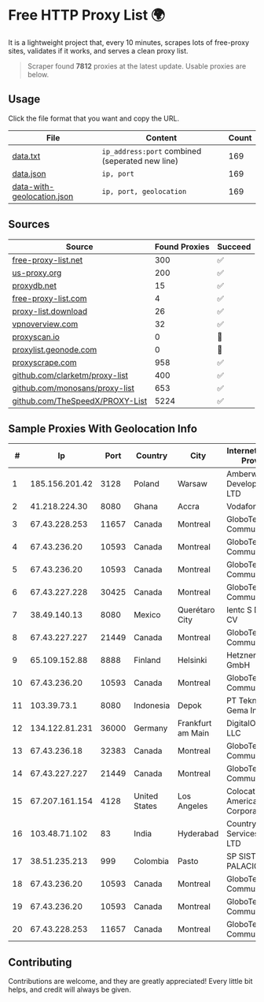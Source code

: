 
# Free HTTP Proxy List 🌍

It is a lightweight project that, every 10 minutes, scrapes lots of free-proxy sites, validates if it works, and serves a clean proxy list.


> Scraper found **7812** proxies at the latest update. Usable proxies are below.

## Usage

Click the file format that you want and copy the URL.


|File|Content|Count|
|----|-------|-----|
|[data.txt](https://raw.githubusercontent.com/themiralay/Proxy-List-World/master/data.txt)|`ip_address:port` combined (seperated new line)|169|
|[data.json](https://raw.githubusercontent.com/themiralay/Proxy-List-World/master/data.json)|`ip, port`|169|
|[data-with-geolocation.json](https://raw.githubusercontent.com/themiralay/Proxy-List-World/master/data-with-geolocation.json)|`ip, port, geolocation`|169|

## Sources

|Source|Found Proxies|Succeed|
|------|-------------|-------|
|[free-proxy-list.net](https://free-proxy-list.net)|300|✅|
|[us-proxy.org](https://www.us-proxy.org)|200|✅|
|[proxydb.net](http://proxydb.net)|15|✅|
|[free-proxy-list.com](https://free-proxy-list.com/?page=&port=&type%5B%5D=http&type%5B%5D=https&up_time=0&search=Search)|4|✅|
|[proxy-list.download](https://www.proxy-list.download/HTTP)|26|✅|
|[vpnoverview.com](https://vpnoverview.com/privacy/anonymous-browsing/free-proxy-servers)|32|✅|
|[proxyscan.io](https://www.proxyscan.io)|0|🚫|
|[proxylist.geonode.com](https://proxylist.geonode.com/api/proxy-list?limit=300&page=1&sort_by=lastChecked&sort_type=desc&protocols=http,https)|0|🚫|
|[proxyscrape.com](https://api.proxyscrape.com/v2/?request=displayproxies&protocol=http&timeout=10000&country=all&ssl=all&anonymity=all)|958|✅|
|[github.com/clarketm/proxy-list](https://raw.githubusercontent.com/clarketm/proxy-list/master/proxy-list-raw.txt)|400|✅|
|[github.com/monosans/proxy-list](https://raw.githubusercontent.com/monosans/proxy-list/main/proxies/http.txt)|653|✅|
|[github.com/TheSpeedX/PROXY-List](https://raw.githubusercontent.com/TheSpeedX/PROXY-List/master/http.txt)|5224|✅|


## Sample Proxies With Geolocation Info

|#|Ip|Port|Country|City|Internet Service Provider|
|-|--|----|-------|----|-------------------------|
|1|185.156.201.42|3128|Poland|Warsaw|Amberway Development LTD|
|2|41.218.224.30|8080|Ghana|Accra|Vodafone Ghana|
|3|67.43.228.253|11657|Canada|Montreal|GloboTech Communications|
|4|67.43.236.20|10593|Canada|Montreal|GloboTech Communications|
|5|67.43.236.20|10593|Canada|Montreal|GloboTech Communications|
|6|67.43.227.228|30425|Canada|Montreal|GloboTech Communications|
|7|38.49.140.13|8080|Mexico|Querétaro City|Ientc S De RL De CV|
|8|67.43.227.227|21449|Canada|Montreal|GloboTech Communications|
|9|65.109.152.88|8888|Finland|Helsinki|Hetzner Online GmbH|
|10|67.43.236.20|10593|Canada|Montreal|GloboTech Communications|
|11|103.39.73.1|8080|Indonesia|Depok|PT Teknologi Gema Informasi|
|12|134.122.81.231|36000|Germany|Frankfurt am Main|DigitalOcean, LLC|
|13|67.43.236.18|32383|Canada|Montreal|GloboTech Communications|
|14|67.43.227.227|21449|Canada|Montreal|GloboTech Communications|
|15|67.207.161.154|4128|United States|Los Angeles|Colocation America Corporation|
|16|103.48.71.102|83|India|Hyderabad|Country Online Services PVT LTD|
|17|38.51.235.213|999|Colombia|Pasto|SP SISTEMAS PALACIOS LTDA|
|18|67.43.236.20|10593|Canada|Montreal|GloboTech Communications|
|19|67.43.236.20|10593|Canada|Montreal|GloboTech Communications|
|20|67.43.228.253|11657|Canada|Montreal|GloboTech Communications|



## Contributing

Contributions are welcome, and they are greatly appreciated! Every
little bit helps, and credit will always be given.

